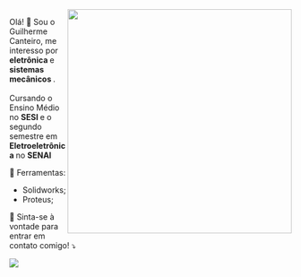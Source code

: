 <img src="https://github.com/GuilhermeCanteiro/GuilhermeCanteiro/assets/96209646/b4f54144-e8ed-4e0f-a0c0-0f03d8ed743d" min-width="400px" max-width="400px" width="400px" align="right">

<p align="left"> 
 Olá! 👋 Sou o Guilherme Canteiro, me interesso por <strong> eletrônica </strong> e <strong> sistemas mecânicos </strong>.<br>
<br>
 Cursando o Ensino Médio no <strong> SESI </strong> e o segundo semestre em <strong> Eletroeletrônica </strong> no <strong>SENAI </strong>
</p>

<!--
<p align="left">
  🦄 Linguagens: **Coloque as linguagens que você desenvolve.**
</p>
-->
<p align="left">
  💼 Ferramentas: <ul> 
   <li> Solidworks; </li>
   <li> Proteus; </li>
  </ul>

</p>

<p align="left">
  💌 Sinta-se à vontade para entrar em contato comigo! ⤵️
</p>

<!-- <p align="left">
  <a href="#" alt="Gmail">
  <img src="https://img.shields.io/badge/-Gmail-FF0000?style=flat-square&labelColor=FF0000&logo=gmail&logoColor=white&link=" /></a>

  <a href="#" alt="LinkedIn">
  <img src="https://img.shields.io/badge/-Linkedin-0e76a8?style=flat-square&logo=Linkedin&logoColor=white&link=LINK-DO-SEU-LINKEDIN" /></a>
-->
  <a href="#" alt="Instagram">
  <img src="https://img.shields.io/badge/-Instagram-DF0174?style=flat-square&labelColor=DF0174&logo=instagram&logoColor=white&link=https://www.instagram.com/guilhermebcanteiro/"/></a>
</p>
